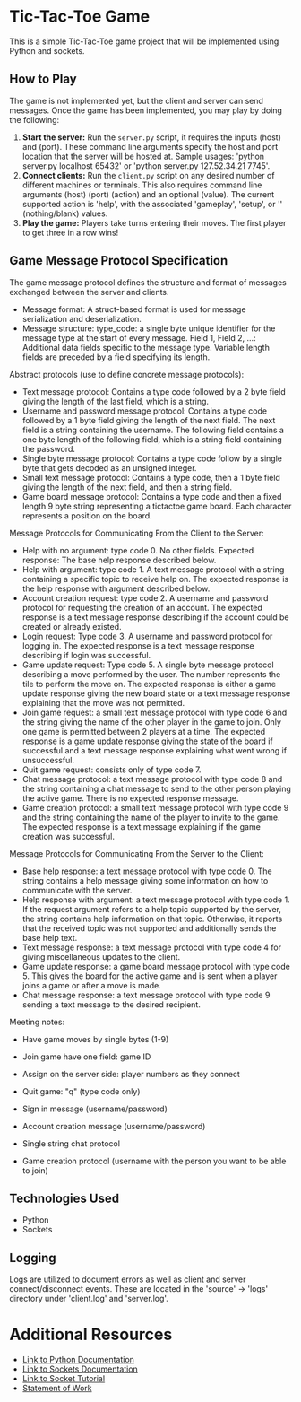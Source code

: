 # Tic-Tac-Toe Game 

This is a simple Tic-Tac-Toe game project that will be implemented using Python and sockets. 

## How to Play
The game is not implemented yet, but the client and server can send messages. Once the game has been implemented, you may play by doing the following:

1. **Start the server:** Run the `server.py` script, it requires the inputs (host) and (port). These command line arguments specify the host and port location that the server will be hosted at. Sample usages: 'python server.py localhost 65432' or 'python server.py 127.52.34.21 7745'.
2. **Connect clients:** Run the `client.py` script on any desired number of different machines or terminals. This also requires command line arguments (host) (port) (action) and an optional (value). The current supported action is 'help', with the associated 'gameplay', 'setup', or '' (nothing/blank) values.
3. **Play the game:** Players take turns entering their moves. The first player to get three in a row wins!

## Game Message Protocol Specification
The game message protocol defines the structure and format of messages exchanged between the server and clients.
* Message format: A struct-based format is used for message serialization and deserialization.
* Message structure: type_code: a single byte unique identifier for the message type at the start of every message. Field 1, Field 2, ...: Additional data fields specific to the message type. Variable length fields are preceded by a field specifying its length.

Abstract protocols (use to define concrete message protocols):
* Text message protocol: Contains a type code followed by a 2 byte field giving the length of the last field, which is a string.
* Username and password message protocol: Contains a type code followed by a 1 byte field giving the length of the next field. The next field is a string containing the username. The following field contains a one byte length of the following field, which is a string field containing the password. 
* Single byte message protocol: Contains a type code follow by a single byte that gets decoded as an unsigned integer. 
* Small text message protocol: Contains a type code, then a 1 byte field giving the length of the next field, and then a string field.
* Game board message protocol: Contains a type code and then a fixed length 9 byte string representing a tictactoe game board. Each character represents a position on the board. 

Message Protocols for Communicating From the Client to the Server:
* Help with no argument: type code 0. No other fields. Expected response: The base help response described below. 
* Help with argument: type code 1. A text message protocol with a string containing a specific topic to receive help on. The expected response is the help response with argument described below.
* Account creation request: type code 2. A username and password protocol for requesting the creation of an account. The expected response is a text message response describing if the account could be created or already existed. 
* Login request: Type code 3. A username and password protocol for logging in. The expected response is a text message response describing if login was successful. 
* Game update request: Type code 5. A single byte message protocol describing a move performed by the user. The number represents the tile to perform the move on. The expected response is either a game update response giving the new board state or a text message response explaining that the move was not permitted.
* Join game request: a small text message protocol with type code 6 and the string giving the name of the other player in the game to join. Only one game is permitted between 2 players at a time. The expected response is a game update response giving the state of the board if successful and a text message response explaining what went wrong if unsuccessful.
* Quit game request: consists only of type code 7.
* Chat message protocol: a text message protocol with type code 8 and the string containing a chat message to send to the other person playing the active game. There is no expected response message.
* Game creation protocol: a small text message protocol with type code 9 and the string containing the name of the player to invite to the game. The expected response is a text message explaining if the game creation was successful. 

Message Protocols for Communicating From the Server to the Client:
* Base help response: a text message protocol with type code 0. The string contains a help message giving some information on how to communicate with the server.
* Help response with argument: a text message protocol with type code 1. If the request argument refers to a help topic supported by the server, the string contains help information on that topic. Otherwise, it reports that the received topic was not supported and additionally sends the base help text.
* Text message response: a text message protocol with type code 4 for giving miscellaneous updates to the client. 
* Game update response: a game board message protocol with type code 5. This gives the board for the active game and is sent when a player joins a game or after a move is made.
* Chat message response: a text message protocol with type code 9 sending a text message to the desired recipient. 


Meeting notes:
- Have game moves by single bytes (1-9)

- Join game have one field: game ID

- Assign on the server side: player numbers as they connect

- Quit game: "q" (type code only)

- Sign in message (username/password)

- Account creation message (username/password)

- Single string chat protocol

- Game creation protocol (username with the person you want to be able to join) 

 
 

## Technologies Used
* Python
* Sockets

## Logging
Logs are utilized to document errors as well as client and server connect/disconnect events. These are located in the 'source' -> 'logs' directory under 'client.log' and 'server.log'. 

# Additional Resources
* [Link to Python Documentation](https://docs.python.org/3/)
* [Link to Sockets Documentation](https://docs.python.org/3/library/socket.html#example)
* [Link to Socket Tutorial](https://docs.python.org/3/howto/sockets.html)
* [Statement of Work](https://github.com/FireChickenProductivity/tic-tac-toe-game/blob/main/StatementOfWork.md)
